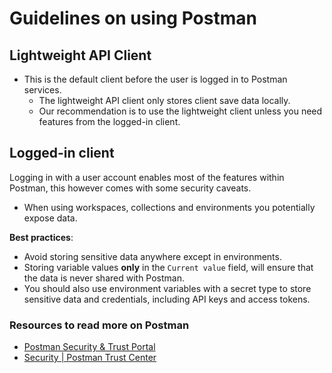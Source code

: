 # Guidelines on using Postman

## Lightweight API Client

- This is the default client before the user is logged in to Postman services.
  - The lightweight API client only stores client save data locally.
  - Our recommendation is to use the lightweight client unless you need features from the logged-in client.

## Logged-in client

Logging in with a user account enables most of the features within Postman, this however comes with some security caveats. 

- When using workspaces, collections and environments you potentially expose data.

**Best practices**:

- Avoid storing sensitive data anywhere except in environments.
- Storing variable values **only** in the `Current value` field, will ensure that the data is never shared with Postman.
- You should also use environment variables with a secret type to store sensitive data and credentials, including API keys and access tokens.

### Resources to read more on Postman

- [Postman Security & Trust Portal](https://security.postman.com/)
- [Security | Postman Trust Center](https://www.postman.com/trust/security/)
